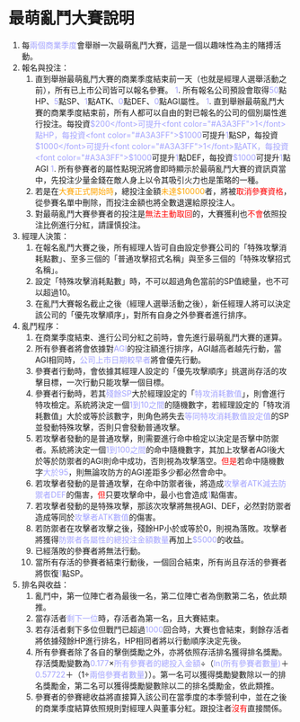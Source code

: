 # 最萌亂鬥大賽說明
1. 每<font color="#A3A3FF">兩個商業季度</font>會舉辦一次最萌亂鬥大賽，這是一個以趣味性為主的賭搏活動。
1. 報名與投注：
    1. 直到舉辦最萌亂鬥大賽的商業季度結束前一天（也就是經理人選舉活動之前），所有已上市公司皆可以報名參賽。
    <font color="#A3A3FF">1</font>. 所有報名公司預設會取得<font color="#A3A3FF">50</font>點HP、<font color="#A3A3FF">5</font>點SP、<font color="#A3A3FF">1</font>點ATK、<font color="#A3A3FF">0</font>點DEF、<font color="#A3A3FF">0</font>點AGI屬性。
    <font color="#A3A3FF">1</font>. 直到舉辦最萌亂鬥大賽的商業季度結束前，所有人都可以自由的對已報名的公司的個別屬性進行投注。每投資<font color="#A3A3FF">$200</font>可提升<font color="#A3A3FF">1</font>點HP，每投資<font color="#A3A3FF">$1000</font>可提升<font color="#A3A3FF">1</font>點SP，每投資<font color="#A3A3FF">$1000</font>可提升<font color="#A3A3FF">1</font>點ATK，每投資<font color="#A3A3FF">$1000</font>可提升<font color="#A3A3FF">1</font>點DEF，每投資<font color="#A3A3FF">$1000</font>可提升<font color="#A3A3FF">1</font>點AGI
    <font color="#A3A3FF">1</font>. 所有參賽者的屬性點現況將會即時顯示於最萌亂鬥大賽的資訊頁當中，先投注少量金錢在敵人身上以令其吸引火力也是策略的一種。
    1. 若是在<font color="orange">大賽正式開始時</font>，總投注金額<font color="orange">未達$10000</font>者，將被<font color="red">取消參賽資格</font>，從參賽名單中刪除，而投注金額也將全數退還給原投注人。
    1. 對最萌亂鬥大賽參賽者的投注是<font color="red">無法主動取回</font>的，大賽獲利也<font color="red">不會</font>依照投注比例進行分紅，請謹慎投注。
1. 經理人決策：
    1. 在報名亂鬥大賽之後，所有經理人皆可自由設定參賽公司的「特殊攻擊消耗點數」、至多三個的「普通攻擊招式名稱」與至多三個的「特殊攻擊招式名稱」。
    1. 設定「特殊攻擊消耗點數」時，不可以超過角色當前的SP值總量，也不可以超過10。
    1. 在亂鬥大賽報名截止之後（經理人選舉活動之後），新任經理人將可以決定該公司的「優先攻擊順序」，對所有自身之外參賽者進行排序。
1. 亂鬥程序：
    1. 在商業季度結束、進行公司分紅之前時，會先進行最萌亂鬥大賽的運算。
    1. 所有參賽者將會依據對<font color="#A3A3FF">AGI</font>的投注額進行排序，AGI越高者越先行動，當AGI相同時，<font color="#A3A3FF">公司上市日期較早者</font>將會優先行動。
    1. 參賽者行動時，會依據其經理人設定的「優先攻擊順序」挑選尚存活的攻擊目標，一次行動只能攻擊一個目標。
    1. 參賽者行動時，若其<font color="#A3A3FF">殘餘SP</font>大於經理設定的「<font color="#A3A3FF">特攻消耗數值</font>」，則會進行特攻檢定。系統將決定一個<font color="#A3A3FF">1到10之間</font>的隨機數字，若經理設定的「特攻消耗數值」大於或等於該數字，則角色將失去<font color="#A3A3FF">等同特攻消耗數值設定值</font>的SP並發動特殊攻擊，否則只會發動普通攻擊。
    1. 若攻擊者發動的是普通攻擊，則需要進行命中檢定以決定是否擊中防禦者。系統將決定一個<font color="#A3A3FF">1到100之間</font>的命中隨機數字，其加上攻擊者AGI後大於等於防禦者的AGI則命中成功，否則視為攻擊落空。<font color="red">但是</font>若命中隨機數字<font color="#A3A3FF">大於95</font>，則無論攻防方的AGI差距多少都必然會命中。
    1. 若攻擊者發動的是普通攻擊，在命中防禦者後，將造成<font color="#A3A3FF">攻擊者ATK減去防禦者DEF</font>的傷害，<font color="red">但</font>只要攻擊命中，最小也會造成<font color="#A3A3FF">1</font>點傷害。
    1. 若攻擊者發動的是特殊攻擊，那該次攻擊將無視AGI、DEF，必然對防禦者造成等同於<font color="#A3A3FF">攻擊者ATK數值</font>的傷害。
    1. 若防禦者在攻擊者攻擊之後，殘餘HP小於或等於0，則視為落敗。攻擊者將獲得<font color="#A3A3FF">防禦者各屬性的總投注金額數量</font>再加上<font color="#A3A3FF">$5000</font>的收益。
    1. 已經落敗的參賽者將無法行動。
    1. 當所有存活的參賽者結束行動後，一個回合結束，所有尚且存活的參賽者將恢復<font color="#A3A3FF">1</font>點SP。
1. 排名與收益：
    1. 亂鬥中，第一位陣亡者為最後一名，第二位陣亡者為倒數第二名，依此類推。
    1. 當存活者<font color="#A3A3FF">剩下一位</font>時，存活者為第一名，且大賽結束。
    1. 若存活者剩下多位但戰鬥已超過<font color="#A3A3FF">1000</font>回合時，大賽也會結束，剩餘存活者將依據殘餘HP進行排名，HP相同者將以行動順序決定先後。
    1. 所有參賽者除了各自的擊倒獎勵之外，亦將依照存活排名獲得排名獎勵。存活獎勵變數為<font color="#A3A3FF">0.177</font>×<font color="#A3A3FF">所有參賽者的總投入金額</font>÷（<font color="#A3A3FF">ln(所有參賽者數量)</font>＋<font color="#A3A3FF">0.57722</font>＋（1÷<font color="#A3A3FF">兩倍參賽者數量</font>））。第一名可以獲得獎勵變數除以一的排名獎勵金，第二名可以獲得獎勵變數除以二的排名獎勵金，依此類推。
    1. 參賽者的參賽總收益將直接算入該公司在當季度的本季營利中，並在之後的商業季度結算依照規則對經理人與董事分紅。跟投注者<font color="red">沒有</font>直接關係。